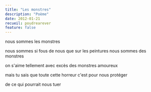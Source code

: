 ```yaml
---
title: "Les monstres"
description: "Poème"
date: 2012-01-21
recueil: poudrearever
feature: false
---
```


nous sommes les monstres

nous sommes si fous de nous
que sur les peintures nous sommes des monstres

on s'aime tellement avec excès
des monstres amoureux

mais tu sais que toute cette horreur
c'est pour nous protéger

de ce qui pourrait nous tuer
